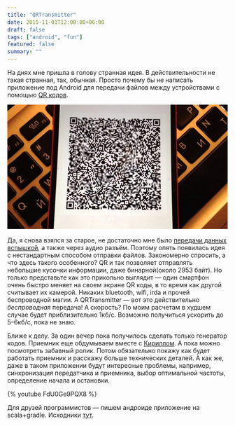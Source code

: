 ```yaml
---
title: "QRTransmitter"
date: 2015-11-01T12:00:00+06:00
draft: false
tags: ["android", "fun"]
featured: false
summary: ""
---
```


На днях мне пришла в голову странная идея. В действительности не такая странная, так, обычная. Просто почему бы не написать приложение под Android для передачи файлов между устройствами с помощью [QR кодов](https://ru.wikipedia.org/wiki/QR-код).

![QR transmitter app image](/assets/QRTransmitter/qrimage.jpg)

Да, я снова взялся за старое, не достаточно мне было [передачи данных вспышкой](https://www.youtube.com/watch?v=BZ4PDgjlmb4), а также через аудио разъём. Поэтому опять появилась идея с нестандартным способом отправки файлов. Закономерно спросить, а что здесь такого особенного? QR и так позволяет отправлять небольшие кусочки информации, даже бинарной(около 2953 байт). Но только представьте как это прикольно выглядит — один смартфон очень быстро меняет на своем экране QR коды, в то время как другой считывает их камерой. Никаких bluetooth, wifi, irda и прочей беспроводной магии. А QRTransmitter — вот это действительно *беспроводная* передача! А скорость? По моим расчетам в худшем случае будет приблизительно 1кб/с. Возможно получиться ускорить до 5–6кб/с, пока не знаю.

Ближе к делу. За один вечер пока получилось сделать только генератор кодов. Приемник еще обдумываем вместе с [Кириллом](https://medium.com/@KirillMegabozya). А пока можно посмотреть забавный ролик. Потом обязательно покажу как будет работать приемник и расскажу больше технических деталей. А как же, даже в таком приложении будут интересные проблемы, например, синхронизация передатчика и приемника, выбор оптимальной частоты, определение начала и остановки.

{% youtube FdU0Ge9PQX8 %}

Для друзей программистов — пишем андроиде приложение на scala+gradle. Исходники [тут](https://github.com/cat-in-the-dark/QRTransmitter).
